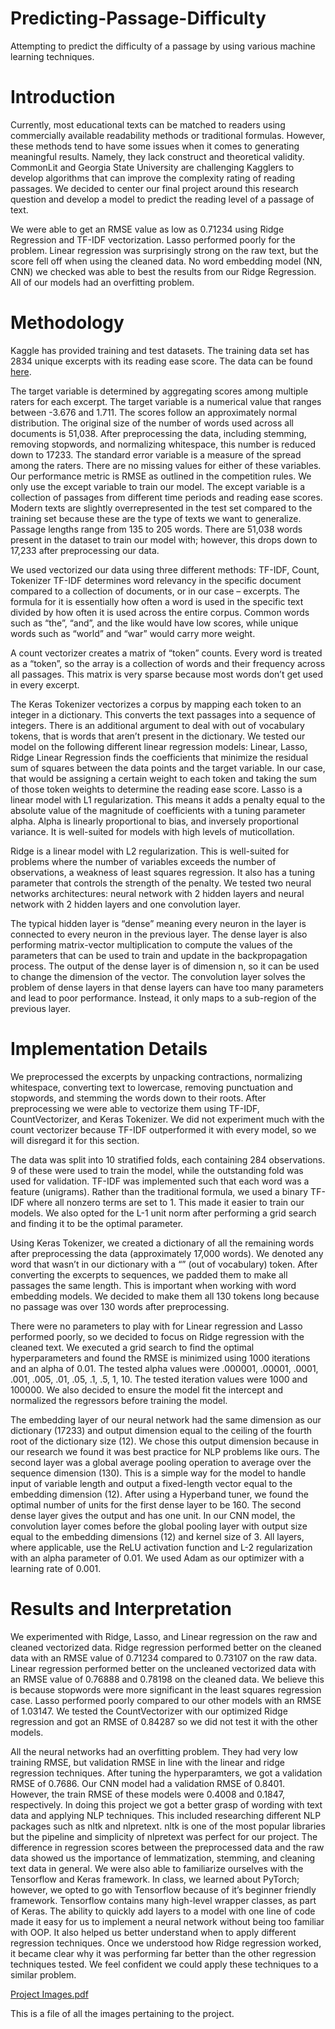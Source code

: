 # Predicting-Passage-Difficulty
Attempting to predict the difficulty of a passage by using various machine learning techniques.


# Introduction

Currently, most educational texts can be matched to readers using commercially available
readability methods or traditional formulas. However, these methods tend to have some issues
when it comes to generating meaningful results. Namely, they lack construct and theoretical
validity. CommonLit and Georgia State University are challenging Kagglers to develop
algorithms that can improve the complexity rating of reading passages. We decided to center our
final project around this research question and develop a model to predict the reading level of a
passage of text.

We were able to get an RMSE value as low as 0.71234 using Ridge Regression and TF-IDF
vectorization. Lasso performed poorly for the problem. Linear regression was surprisingly strong
on the raw text, but the score fell off when using the cleaned data. No word embedding model
(NN, CNN) we checked was able to best the results from our Ridge Regression. All of our
models had an overfitting problem.

# Methodology

Kaggle has provided training and test datasets. The training data set has 2834 unique excerpts
with its reading ease score. The data can be found [here](https://www.kaggle.com/c/commonlitreadabilityprize/data).

The target variable is determined by aggregating scores among multiple raters for each
excerpt. The target variable is a numerical value that ranges between -3.676 and 1.711. The
scores follow an approximately normal distribution. The original size of the number of words
used across all documents is 51,038. After preprocessing the data, including stemming, removing
stopwords, and normalizing whitespace, this number is reduced down to 17233. The standard
error variable is a measure of the spread among the raters. There are no missing values for
either of these variables. Our performance metric is RMSE as outlined in the competition rules.
We only use the except variable to train our model. The except variable is a collection of
passages from different time periods and reading ease scores. Modern texts are slightly
overrepresented in the test set compared to the training set because these are the type of texts we
want to generalize. Passage lengths range from 135 to 205 words. There are 51,038 words
present in the dataset to train our model with; however, this drops down to 17,233 after
preprocessing our data.

We used vectorized our data using three different methods: TF-IDF, Count, Tokenizer
TF-IDF determines word relevancy in the specific document compared to a collection of
documents, or in our case – excerpts. The formula for it is essentially how often a word is used in
the specific text divided by how often it is used across the entire corpus. Common words such as
“the”, “and”, and the like would have low scores, while unique words such as “world” and “war”
would carry more weight.

A count vectorizer creates a matrix of “token” counts. Every word is treated as a “token”, so the
array is a collection of words and their frequency across all passages. This matrix is very sparse
because most words don’t get used in every excerpt.

The Keras Tokenizer vectorizes a corpus by mapping each token to an integer in a dictionary.
This converts the text passages into a sequence of integers. There is an additional argument to
deal with out of vocabulary tokens, that is words that aren’t present in the dictionary.
We tested our model on the following different linear regression models: Linear, Lasso, Ridge
Linear Regression finds the coefficients that minimize the residual sum of squares between the
data points and the target variable. In our case, that would be assigning a certain weight to each
token and taking the sum of those token weights to determine the reading ease score.
Lasso is a linear model with L1 regularization. This means it adds a penalty equal to the absolute
value of the magnitude of coefficients with a tuning parameter alpha. Alpha is linearly
proportional to bias, and inversely proportional variance. It is well-suited for models with high
levels of muticollation.

Ridge is a linear model with L2 regularization. This is well-suited for problems where the
number of variables exceeds the number of observations, a weakness of least squares regression.
It also has a tuning parameter that controls the strength of the penalty.
We tested two neural networks architectures: neural network with 2 hidden layers and neural
network with 2 hidden layers and one convolution layer.

The typical hidden layer is “dense” meaning every neuron in the layer is connected to every
neuron in the previous layer. The dense layer is also performing matrix-vector multiplication to
compute the values of the parameters that can be used to train and update in the backpropagation
process. The output of the dense layer is of dimension n, so it can be used to change the
dimension of the vector. The convolution layer solves the problem of dense layers in that dense
layers can have too many parameters and lead to poor performance. Instead, it only maps to a
sub-region of the previous layer.

# Implementation Details

We preprocessed the excerpts by unpacking contractions, normalizing whitespace, converting
text to lowercase, removing punctuation and stopwords, and stemming the words down to their
roots. After preprocessing we were able to vectorize them using TF-IDF, CountVectorizer, and
Keras Tokenizer. We did not experiment much with the count vectorizer because TF-IDF
outperformed it with every model, so we will disregard it for this section.

The data was split into 10 stratified folds, each containing 284 observations. 9 of these were used
to train the model, while the outstanding fold was used for validation.
TF-IDF was implemented such that each word was a feature (unigrams). Rather than the
traditional formula, we used a binary TF-IDF where all nonzero terms are set to 1. This made it
easier to train our models. We also opted for the L-1 unit norm after performing a grid search and
finding it to be the optimal parameter.

Using Keras Tokenizer, we created a dictionary of all the remaining words after preprocessing
the data (approximately 17,000 words). We denoted any word that wasn’t in our dictionary with
a “<OOV>” (out of vocabulary) token. After converting the excerpts to sequences, we padded
them to make all passages the same length. This is important when working with word
embedding models. We decided to make them all 130 tokens long because no passage was over
130 words after preprocessing.
  
There were no parameters to play with for Linear regression and Lasso performed poorly, so we
decided to focus on Ridge regression with the cleaned text. We executed a grid search to find the
optimal hyperparameters and found the RMSE is minimized using 1000 iterations and an alpha
of 0.01. The tested alpha values were .000001, .00001, .0001, .001, .005, .01, .05, .1, .5, 1, 10.
The tested iteration values were 1000 and 100000. We also decided to ensure the model fit the
intercept and normalized the regressors before training the model.
  
The embedding layer of our neural network had the same dimension as our dictionary (17233)
and output dimension equal to the ceiling of the fourth root of the dictionary size (12). We chose
this output dimension because in our research we found it was best practice for NLP problems
like ours. The second layer was a global average pooling operation to average over the sequence
dimension (130). This is a simple way for the model to handle input of variable length and
output a fixed-length vector equal to the embedding dimension (12). After using a Hyperband
tuner, we found the optimal number of units for the first dense layer to be 160. The second dense
layer gives the output and has one unit. In our CNN model, the convolution layer comes before
the global pooling layer with output size equal to the embedding dimensions (12) and kernel size
of 3. All layers, where applicable, use the ReLU activation function and L-2 regularization with
an alpha parameter of 0.01. We used Adam as our optimizer with a learning rate of 0.001.

# Results and Interpretation
  
We experimented with Ridge, Lasso, and Linear regression on the raw and cleaned vectorized
data. Ridge regression performed better on the cleaned data with an RMSE value of 0.71234
compared to 0.73107 on the raw data. Linear regression performed better on the uncleaned
vectorized data with an RMSE value of 0.76888 and 0.78198 on the cleaned data. We believe
this is because stopwords were more significant in the least squares regression case. Lasso
performed poorly compared to our other models with an RMSE of 1.03147. We tested the
CountVectorizer with our optimized Ridge regression and got an RMSE of 0.84287 so we did
not test it with the other models.
  
All the neural networks had an overfitting problem. They had very low training RMSE, but
validation RMSE in line with the linear and ridge regression techniques. After tuning the
hyperparamters, we got a validation RMSE of 0.7686. Our CNN model had a validation RMSE
of 0.8401. However, the train RMSE of these models were 0.4008 and 0.1847, respectively.
In doing this project we got a better grasp of wording with text data and applying NLP
techniques. This included researching different NLP packages such as nltk and nlpretext. nltk is
one of the most popular libraries but the pipeline and simplicity of nlpretext was perfect for our
project. The difference in regression scores between the preprocessed data and the raw data
showed us the importance of lemmatization, stemming, and cleaning text data in general. We
were also able to familiarize ourselves with the Tensorflow and Keras framework. In class, we
learned about PyTorch; however, we opted to go with Tensorflow because of it’s beginner
friendly framework. Tensorflow contains many high-level wrapper classes, as part of Keras. The
ability to quickly add layers to a model with one line of code made it easy for us to implement a
neural network without being too familiar with OOP. It also helped us better understand when to
apply different regression techniques. Once we understood how Ridge regression worked, it
became clear why it was performing far better than the other regression techniques tested. We
feel confident we could apply these techniques to a similar problem.
  
[Project Images.pdf](https://github.com/adikall/Predicting-Passage-Difficulty/files/7035531/Project.Images.pdf)

This is a file of all the images pertaining to the project.

